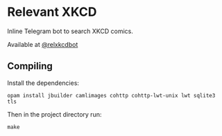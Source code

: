 # Relevant XKCD

Inline Telegram bot to search XKCD comics.

Available at [@relxkcdbot](https://telegram.me/relxkcdbot)

## Compiling

Install the dependencies:

```
opam install jbuilder camlimages cohttp cohttp-lwt-unix lwt sqlite3 tls
```

Then in the project directory run:

```
make
```
